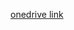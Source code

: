 [onedrive link](https://onedrive.live.com/?authkey=%21ADKfrqUz55r3P7E&id=E84CB8FD47152532%2143927&cid=E84CB8FD47152532)

